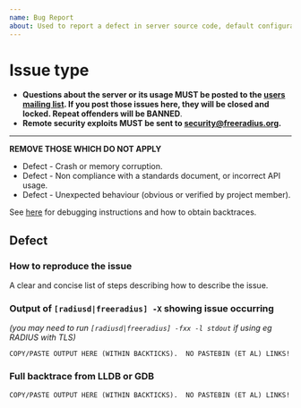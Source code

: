 ```yaml
---
name: Bug Report
about: Used to report a defect in server source code, default configuration files, documentation, scripts etc...  Post questions about usage to the user's mailing list (http://freeradius.org/support/).
---
```


# Issue type
- **Questions about the server or its usage MUST be posted to the [users mailing list](http://freeradius.org/list/users.html).  If you post those issues here, they will be closed and locked. Repeat offenders will be BANNED**.
- **Remote security exploits MUST be sent to security@freeradius.org.**

***

**REMOVE THOSE WHICH DO NOT APPLY**
- Defect - Crash or memory corruption.
- Defect - Non compliance with a standards document, or incorrect API usage.
- Defect - Unexpected behaviour (obvious or verified by project member).

See [here](https://github.com/FreeRADIUS/freeradius-server/blob/master/doc/source/bugs.md) for debugging instructions and how to obtain backtraces.

## Defect

### How to reproduce the issue

A clear and concise list of steps describing how to describe the issue.

### Output of ``[radiusd|freeradius] -X`` showing issue occurring
_(you may need to run ``[radiusd|freeradius] -fxx -l stdout`` if using eg RADIUS with TLS)_

```text
COPY/PASTE OUTPUT HERE (WITHIN BACKTICKS).  NO PASTEBIN (ET AL) LINKS!
```
### Full backtrace from LLDB or GDB

```text
COPY/PASTE OUTPUT HERE (WITHIN BACKTICKS).  NO PASTEBIN (ET AL) LINKS!
```
